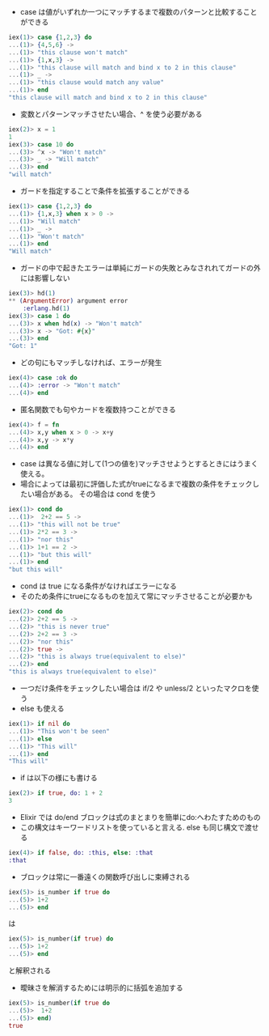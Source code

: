- case は値がいずれか一つにマッチするまで複数のパターンと比較することができる

``` elixir
iex(1)> case {1,2,3} do
...(1)> {4,5,6} ->
...(1)> "this clause won't match"
...(1)> {1,x,3} ->
...(1)> "this clause will match and bind x to 2 in this clause"
...(1)> _ ->
...(1)> "this clause would match any value"
...(1)> end
"this clause will match and bind x to 2 in this clause"
```

- 変数とパターンマッチさせたい場合、^ を使う必要がある

``` elixir
iex(2)> x = 1
1
iex(3)> case 10 do
...(3)> ^x -> "Won't match"
...(3)> _ -> "Will match"
...(3)> end
"will match"
```

- ガードを指定することで条件を拡張することができる

``` elixir
iex(1)> case {1,2,3} do
...(1)> {1,x,3} when x > 0 ->
...(1)> "Will match"
...(1)> _ ->
...(1)> "Won't match"
...(1)> end
"Will match"
```

- ガードの中で起きたエラーは単純にガードの失敗とみなされれてガードの外には影響しない

``` elixir
iex(3)> hd(1)
** (ArgumentError) argument error
    :erlang.hd(1)
iex(3)> case 1 do
...(3)> x when hd(x) -> "Won't match"
...(3)> x -> "Got: #{x}"
...(3)> end
"Got: 1"
```

- どの句にもマッチしなければ、エラーが発生

``` elixir
iex(4)> case :ok do
...(4)> :error -> "Won't match"
...(4)> end
```

- 匿名関数でも句やカードを複数持つことができる

``` elixir
iex(4)> f = fn
...(4)> x,y when x > 0 -> x+y
...(4)> x,y -> x*y
...(4)> end
```

- case は異なる値に対して(1つの値を)マッチさせようとするときにはうまく使える。
- 場合によっては最初に評価した式がtrueになるまで複数の条件をチェックしたい場合がある。 その場合は cond を使う

``` elixir
iex(1)> cond do
...(1)>  2+2 == 5 ->
...(1)> "this will not be true"
...(1)> 2*2 == 3 ->
...(1)> "nor this"
...(1)> 1+1 == 2 ->
...(1)> "but this will"
...(1)> end
"but this will"
```

- cond は true になる条件がなければエラーになる
- そのため条件にtrueになるものを加えて常にマッチさせることが必要かも

``` elixir
iex(2)> cond do
...(2)> 2+2 == 5 ->
...(2)> "this is never true"
...(2)> 2+2 == 3 ->
...(2)> "nor this"
...(2)> true ->
...(2)> "this is always true(equivalent to else)"
...(2)> end
"this is always true(equivalent to else)"
```

- 一つだけ条件をチェックしたい場合は if/2 や unless/2 といったマクロを使う
- else も使える

``` elixir
iex(1)> if nil do
...(1)> "This won't be seen"
...(1)> else
...(1)> "This will"
...(1)> end
"This will"
```

- if は以下の様にも書ける

``` elixir
iex(2)> if true, do: 1 + 2
3
```

- Elixir では do/end ブロックは式のまとまりを簡単にdo:へわたすためのもの
- この構文はキーワードリストを使っていると言える. else も同じ構文で渡せる

``` elixir
iex(4)> if false, do: :this, else: :that
:that
```

- ブロックは常に一番遠くの関数呼び出しに束縛される

``` elixir
iex(5)> is_number if true do
...(5)> 1+2
...(5)> end
```

は 

``` elixir
iex(5)> is_number(if true) do
...(5)> 1+2
...(5)> end
```

と解釈される

- 曖昧さを解消するためには明示的に括弧を追加する

``` elixir
iex(5)> is_number(if true do
...(5)>  1+2
...(5)> end)
true
```
